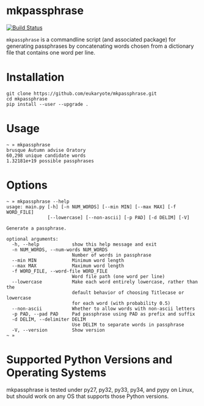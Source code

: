 # mkpassphrase

[![Build Status](https://travis-ci.org/eukaryote/mkpassphrase.svg?branch=master)](https://travis-ci.org/eukaryote/mkpassphrase)

`mkpassphrase` is a commandline script (and associated package) for generating
passphrases by concatenating words chosen from a dictionary file that
contains one word per line.

# Installation

```console
git clone https://github.com/eukaryote/mkpassphrase.git
cd mkpassphrase
pip install --user --upgrade .
```

# Usage

```console
~ » mkpassphrase
brusque Autumn advise Oratory
60,298 unique candidate words
1.32181e+19 possible passphrases
```

# Options

```console
~ » mkpassphrase --help
usage: main.py [-h] [-n NUM_WORDS] [--min MIN] [--max MAX] [-f WORD_FILE]
               [--lowercase] [--non-ascii] [-p PAD] [-d DELIM] [-V]

Generate a passphrase.

optional arguments:
  -h, --help            show this help message and exit
  -n NUM_WORDS, --num-words NUM_WORDS
                        Number of words in passphrase
  --min MIN             Minimum word length
  --max MAX             Maximum word length
  -f WORD_FILE, --word-file WORD_FILE
                        Word file path (one word per line)
  --lowercase           Make each word entirely lowercase, rather than the
                        default behavior of choosing Titlecase or lowercase
                        for each word (with probability 0.5)
  --non-ascii           Whether to allow words with non-ascii letters
  -p PAD, --pad PAD     Pad passphrase using PAD as prefix and suffix
  -d DELIM, --delimiter DELIM
                        Use DELIM to separate words in passphrase
  -V, --version         Show version
~ »
```

# Supported Python Versions and Operating Systems

mkpassphrase is tested under py27, py32, py33, py34, and pypy on Linux, but
should work on any OS that supports those Python versions.

